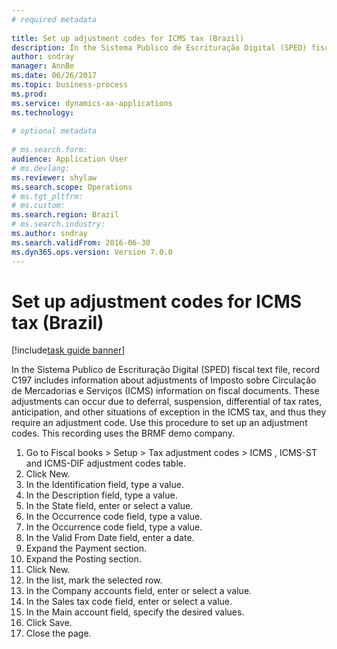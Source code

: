 ```yaml
--- 
# required metadata 
 
title: Set up adjustment codes for ICMS tax (Brazil)
description: In the Sistema Publico de Escrituração Digital (SPED) fiscal text file, record C197 includes information about adjustments of Imposto sobre Circulação de Mercadorias e Serviços (ICMS) information on fiscal documents. 
author: sndray
manager: AnnBe 
ms.date: 06/26/2017
ms.topic: business-process 
ms.prod:  
ms.service: dynamics-ax-applications 
ms.technology:  
 
# optional metadata 
 
# ms.search.form:   
audience: Application User 
# ms.devlang:  
ms.reviewer: shylaw
ms.search.scope: Operations 
# ms.tgt_pltfrm:  
# ms.custom:  
ms.search.region: Brazil
# ms.search.industry: 
ms.author: sndray
ms.search.validFrom: 2016-06-30 
ms.dyn365.ops.version: Version 7.0.0 
---
```

# Set up adjustment codes for ICMS tax (Brazil)

[!include[task guide banner](../../includes/task-guide-banner.md)]

In the Sistema Publico de Escrituração Digital (SPED) fiscal text file, record C197 includes information about adjustments of Imposto sobre Circulação de Mercadorias e Serviços (ICMS) information on fiscal documents. These adjustments can occur due to deferral, suspension, differential of tax rates, anticipation, and other situations of exception in the ICMS tax, and thus they require an adjustment code. Use this procedure to set up an adjustment codes. This recording uses the BRMF demo company.

1. Go to Fiscal books > Setup > Tax adjustment codes > ICMS , ICMS-ST and ICMS-DIF adjustment codes table.
2. Click New.
3. In the Identification field, type a value.
4. In the Description field, type a value.
5. In the State field, enter or select a value.
6. In the Occurrence code field, type a value.
7. In the Occurrence code field, type a value.
8. In the Valid From Date field, enter a date.
9. Expand the Payment section.
10. Expand the Posting section.
11. Click New.
12. In the list, mark the selected row.
13. In the Company accounts field, enter or select a value.
14. In the Sales tax code field, enter or select a value.
15. In the Main account field, specify the desired values.
16. Click Save.
17. Close the page.

